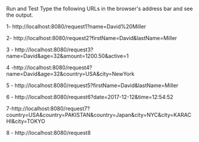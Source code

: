 Run and Test
Type the following URLs in the browser's address bar and see the output.

1- http://localhost:8080/request1?name=David%20Miller

2- http://localhost:8080/request2?firstName=David&lastName=Miller

3 - http://localhost:8080/request3?name=David&age=32&amount=1200.50&active=1

4 -http://localhost:8080/request4?name=David&age=32&country=USA&city=NewYork

5 - http://localhost:8080/request5?firstName=David&lastName=Miller

6 - http://localhost:8080/request6?date=2017-12-12&time=12:54:52

7-http://localhost:8080/request7?country=USA&country=PAKISTAN&country=Japan&city=NYC&city=KARACHI&city=TOKYO

8 - http://localhost:8080/request8
